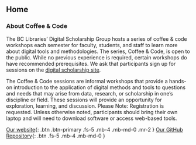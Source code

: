 ## Home
### About Coffee & Code

The BC Libraries’ Digital Scholarship Group hosts a series of coffee & code workshops each semester for faculty, students, and staff to learn more about digital tools and methodologies. The series, Coffee & Code, is open to the public. While no previous experience is required, certain workshops do have recommended prerequisites. We ask that participants sign up for sessions on the [digital scholarship site](https://ds.bc.edu).

The Coffee & Code sessions are informal workshops that provide a hands-on introduction to the application of digital methods and tools to questions and needs that may arise from data, research, or scholarship in one’s discipline or field. These sessions will provide an opportunity for exploration, learning, and discussion.
Please Note: Registration is requested. Unless otherwise noted, participants should bring their own laptop and will need to download software or access web-based tools.


[Our website](https://ds.bc.edu){: .btn .btn-primary .fs-5 .mb-4 .mb-md-0 .mr-2 } [Our GitHub Repository](https://github.com/BCDigSchol/coffee-code){: .btn .fs-5 .mb-4 .mb-md-0 }
